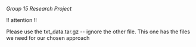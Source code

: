 *Group 15 Research Project*

!! attention !! 

Please use the txt_data.tar.gz -- ignore the other file. This one has the files we need for our chosen approach 

